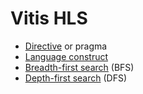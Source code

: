 # Vitis HLS
* [Directive](https://en.wikipedia.org/wiki/Directive_(programming)) or pragma
* [Language construct](https://en.wikipedia.org/wiki/Language_construct)
* [Breadth-first search](https://en.wikipedia.org/wiki/Breadth-first_search) (BFS)
* [Depth-first search](https://en.wikipedia.org/wiki/Depth-first_search) (DFS)

